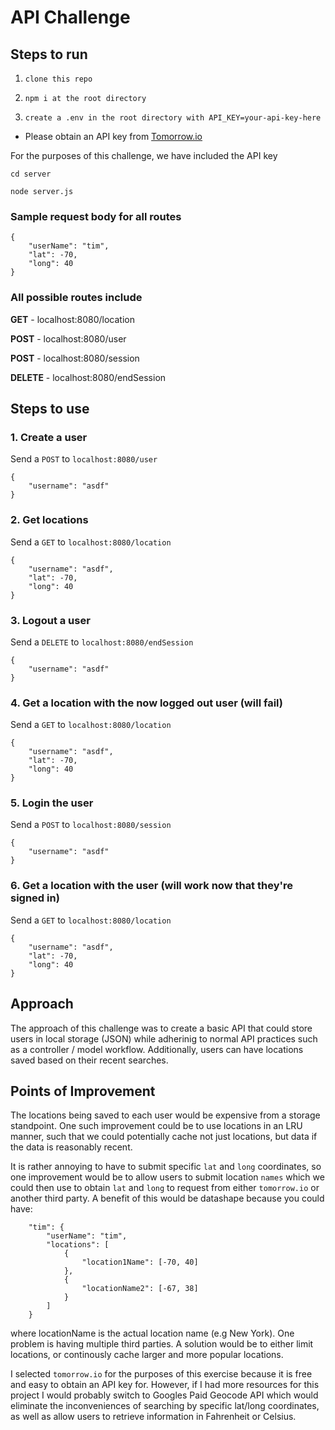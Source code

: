 # API Challenge

## Steps to run

1. `clone this repo`

2. `npm i at the root directory`

3. `create a .env in the root directory with API_KEY=your-api-key-here`

- Please obtain an API key from [Tomorrow.io](https://www.tomorrow.io/weather-api)

For the purposes of this challenge, we have included the API key
```
cd server
```
```
node server.js
```

### Sample request body for all routes

```
{
    "userName": "tim",
    "lat": -70,
    "long": 40
}
```

### All possible routes include

**GET** - localhost:8080/location

**POST** - localhost:8080/user

**POST** - localhost:8080/session

**DELETE** - localhost:8080/endSession

## Steps to use

### 1. Create a user

Send a `POST` to `localhost:8080/user`


```
{
    "username": "asdf"
}
```

### 2. Get locations

Send a `GET` to `localhost:8080/location`


```
{
    "username": "asdf",
    "lat": -70,
    "long": 40
}
```

### 3. Logout a user

Send a `DELETE` to `localhost:8080/endSession`


```
{
    "username": "asdf"
}
```

### 4. Get a location with the now logged out user (will fail)

Send a `GET` to `localhost:8080/location`


```
{
    "username": "asdf",
    "lat": -70,
    "long": 40
}
```

### 5. Login the user

Send a `POST` to `localhost:8080/session`


```
{
    "username": "asdf"
}
```

### 6. Get a location with the user (will work now that they're signed in)

Send a `GET` to `localhost:8080/location`


```
{
    "username": "asdf",
    "lat": -70,
    "long": 40
}
```

## Approach

The approach of this challenge was to create a basic API that could store users in local storage (JSON) while adherinig to normal
API practices such as a controller / model workflow. Additionally, users can have locations saved based on their recent searches.

## Points of Improvement

The locations being saved to each user would be expensive from a storage standpoint. One such improvement could be to use locations
in an LRU manner, such that we could potentially cache not just locations, but data if the data is reasonably recent.

It is rather annoying to have to submit specific `lat` and `long` coordinates, so one improvement would be to allow users to submit location `names` which we could then use to obtain `lat` and `long` to request from either `tomorrow.io` or another third party. A benefit of this would be datashape 
because you could have:

```
    "tim": {
        "userName": "tim",
        "locations": [
            {
                "location1Name": [-70, 40]
            },
            {
                "locationName2": [-67, 38]
            }
        ]
    }
```
where locationName is the actual location name (e.g New York). One problem is having multiple third parties. A solution would be to either limit locations, or continously cache larger and more popular locations.

I selected `tomorrow.io` for the purposes of this exercise because it is free and easy to obtain an API key for. However, if I had more resources for this project I would probably switch to Googles Paid Geocode API which would eliminate the inconveniences of searching by specific lat/long coordinates, as well as allow users to retrieve information in Fahrenheit or Celsius.

